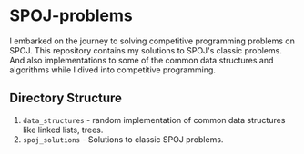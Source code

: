 # SPOJ-problems
I embarked on the journey to solving competitive programming problems on SPOJ. This repository contains my solutions to SPOJ's classic problems. And also implementations to some of the common data structures and algorithms while I dived into competitive programming.

## Directory Structure
  1. ```data_structures``` - random implementation of common data structures like linked lists, trees.
  2. ```spoj_solutions``` - Solutions to classic SPOJ problems.

